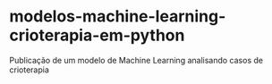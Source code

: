 # modelos-machine-learning-crioterapia-em-python
Publicação de um modelo de Machine Learning analisando casos de crioterapia
